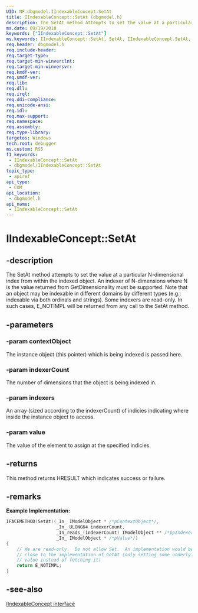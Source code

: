```yaml
---
UID: NF:dbgmodel.IIndexableConcept.SetAt
title: IIndexableConcept::SetAt (dbgmodel.h)
description: The SetAt method attempts to set the value at a particular N-dimensional index from within the indexed object.
ms.date: 09/19/2018
keywords: ["IIndexableConcept::SetAt"]
ms.keywords: IIndexableConcept::SetAt, SetAt, IIndexableConcept.SetAt, IIndexableConcept::SetAt, IIndexableConcept.SetAt
req.header: dbgmodel.h
req.include-header: 
req.target-type: 
req.target-min-winverclnt: 
req.target-min-winversvr: 
req.kmdf-ver: 
req.umdf-ver: 
req.lib: 
req.dll: 
req.irql: 
req.ddi-compliance: 
req.unicode-ansi: 
req.idl: 
req.max-support: 
req.namespace: 
req.assembly: 
req.type-library: 
targetos: Windows
tech.root: debugger
ms.custom: RS5
f1_keywords:
 - IIndexableConcept::SetAt
 - dbgmodel/IIndexableConcept::SetAt
topic_type:
 - apiref
api_type:
 - COM
api_location:
 - dbgmodel.h
api_name:
 - IIndexableConcept::SetAt
---
```


# IIndexableConcept::SetAt


## -description

The SetAt method attempts to set the value at a particular N-dimensional index from within the indexed object. An indexer of N-dimensions where N is the value returned from GetDimensionality must be supported. Note that an object may be indexable in different domains by different types (e.g.: indexable via both ordinals and strings). Some indexers are read-only. In such cases, E_NOTIMPL will be returned from any call to the SetAt method.

## -parameters

### -param contextObject

The instance object (this pointer) which is being indexed is passed here.

### -param indexerCount

The number of dimensions that the object is being indexed in.

### -param indexers

An array (sized according to the indexerCount) of indicies indicating where inside the instance object to access.

### -param value

The value of the element to assign at the specified indicies.

## -returns

This method returns HRESULT which indicates success or failure.

## -remarks

**Example Implementation:** 

```cpp
IFACEMETHOD(SetAt)(_In_ IModelObject * /*pContextObject*/, 
                   _In_ ULONG64 indexerCount, 
                   _In_reads_(indexerCount) IModelObject ** /*ppIndexers*/, 
                   _In_ IModelObject * /*pValue*/)
{
    // We are read-only.  Do not allow Set.  An implementation would be very 
    // close to the implementation of GetAt (only setting some underlying 
    // value instead of fetching it)
    return E_NOTIMPL;
}
```

## -see-also

[IIndexableConcept interface](nn-dbgmodel-iindexableconcept.md)

